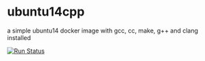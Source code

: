# ubuntu14cpp
a simple ubuntu14 docker image with gcc, cc, make, g++ and clang installed

[![Run Status](https://api.shippable.com/projects/57e2d341200fb00e00dea0a9/badge?branch=master)](https://app.shippable.com/projects/57e2d341200fb00e00dea0a9)
